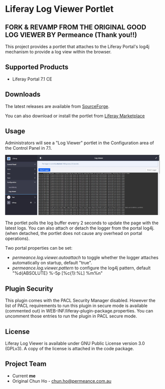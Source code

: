 
# Liferay Log Viewer Portlet

## FORK & REVAMP FROM THE ORIGINAL GOOD LOG VIEWER BY Permeance (Thank you!!)

This project provides a portlet that attaches to the Liferay Portal's log4j mechanism to provide a log view within the browser.

## Supported Products

* Liferay Portal 7.1 CE

## Downloads

The latest releases are available from [SourceForge](http://sourceforge.net/projects/permeance-apps/files/liferay-log-viewer/ "Liferay Log Viewer").

You can also download or install the portlet from [Liferay Marketplace](http://www.liferay.com/marketplace/-/mp/application/21793045?_7_WAR_osbportlet_backURL=%2Fmarketplace%2F-%2Fmp%2Fcategory%2F11232561 "Liferay Log Viewer")

## Usage

Administrators will see a "Log Viewer" portlet in the Configuration area of the Control Panel in 7.1.

![Screenshot](/doc/screenshot.jpg)

The portlet polls the log buffer every 2 seconds to update the page with the latest logs.
You can also attach or detach the logger from the portal log4j. (when detached, the portlet does not cause any overhead on portal operations).

Two portal properties can be set:
* *permeance.log.viewer.autoattach* to toggle whether the logger attaches automatically on startup, default "true".
* *permeance.log.viewer.pattern* to configure the log4j pattern, default "%d{ABSOLUTE} %-5p \[%c{1}:%L\] %m%n"

## Plugin Security

This plugin comes with the PACL Security Manager disabled.
However the list of PACL requirements to run this plugin in secure mode is available (commented out) in WEB-INF/liferay-plugin-package.properties. You can uncomment those entries to run the plugin in PACL secure mode.

## License

Liferay Log Viewer is available under GNU Public License version 3.0 (GPLv3). A copy of the license is attached in the code package.

## Project Team

* Current **me**
* Original Chun Ho - chun.ho@permeance.com.au
